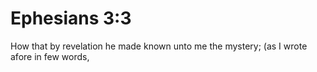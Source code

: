 # Ephesians 3:3

How that by revelation he made known unto me the mystery; (as I wrote afore in few words,